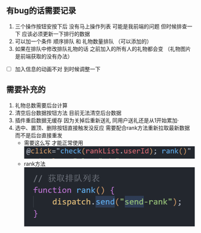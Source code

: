 ## 有bug的话需要记录
1. 三个操作按钮安按下后 没有马上操作列表 可能是我前端的问题 但时候排查一下 应该必须更新一下排行的数据
2. 可以加一个条件 顺序排队 和 礼物数量排队 （可以添加的）
3. 如果在排队中修改排队礼物的话 之前加入的所有人的礼物都会变 （礼物图片是前端获取的没有办法）
- [ ] 加入信息的动画不对 到时候调整一下

## 需要补充的
1. 礼物总数需要后台计算
2. 清空后台数据按钮方法 目前无法清空后台数据
3. 插件重启数据无缓存 因为关掉后重新送礼 同用户送礼还是从1开始累加·
4. 选中、置顶、删除按钮直接触发没反应 需要配合rank方法重新拉取最新数据 而不是后台直接重发
	- 需要这么写 才能正常使用
![93f1d3c82dcc93d183cd7791f5696f2d.png](../../_resources/93f1d3c82dcc93d183cd7791f5696f2d.png)
	- rank方法
	![fc35f669aa6c0128fcbd527c661cf89e.png](../../_resources/fc35f669aa6c0128fcbd527c661cf89e.png)